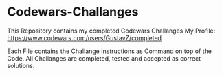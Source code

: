 # Codewars-Challanges
This Repository contains my completed Codewars Challanges
My Profile: https://www.codewars.com/users/GustavZ/completed

Each File contains the Challange Instructions as Command on top of the Code.
All Challanges are completed, tested and accepted as correct solutions.


